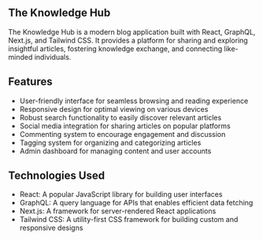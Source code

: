 ## The Knowledge Hub

The Knowledge Hub is a modern blog application built with React, GraphQL, Next.js, and Tailwind CSS. It provides a platform for sharing and exploring insightful articles, fostering knowledge exchange, and connecting like-minded individuals.

## Features

- User-friendly interface for seamless browsing and reading experience
- Responsive design for optimal viewing on various devices
- Robust search functionality to easily discover relevant articles
- Social media integration for sharing articles on popular platforms
- Commenting system to encourage engagement and discussion
- Tagging system for organizing and categorizing articles
- Admin dashboard for managing content and user accounts

## Technologies Used

- React: A popular JavaScript library for building user interfaces
- GraphQL: A query language for APIs that enables efficient data fetching
- Next.js: A framework for server-rendered React applications
- Tailwind CSS: A utility-first CSS framework for building custom and responsive designs
